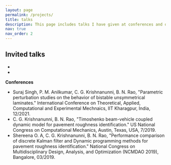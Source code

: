 ```yaml
---
layout: page
permalink: /projects/
title: talks
description: This page includes talks I have given at conferences and other invited talks.
nav: true
nav_order: 2
---
```


**Invited talks**
 - 
 -
 -
**Conferences**

 - Suraj Singh, P. M. Anilkumar, C. G. Krishnanunni, B. N. Rao, "Parametric perturbation studies on the behavior of bistable unsymmetrical laminates." International Conference on Theoretical, Applied, Computational and Experimental Mechnaics, IIT Kharagpur, India, 12/2021.
 - C. G. Krishnanunni, B. N. Rao, "Timoshenko beam-vehicle coupled dynamic model for pavement roughness identification." US National Congress on Computational Mechanics, Austin, Texas, USA, 7/2019.
 - Shereena O. A, C. G. Krishnanunni, B. N. Rao, "Performance comparison of discrete Kalman filter and Dynamic programming methods for pavement roughness identification." National Congress on Multidisciplinary Design, Analysis, and Optimization (NCMDAO 2019), Bangalore, 03/2019.
